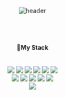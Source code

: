 <div align="center"> 

![header](https://capsule-render.vercel.app/api?type=Waving&color=gradient&height=300&section=footer&text=Welcome!&fontSize=90)
  
 <br/>
 <br/>
  
#### 🚀My Stack
  
 <br/>

<!-- <p>📕Platforms & Language</p> -->

<img src="https://img.shields.io/badge/JAVA-007396?style=for-the-badge&logo=Java&logoColor=white">
<img src="https://img.shields.io/badge/Spring-6DB33F?style=for-the-badge&logo=Spring&logoColor=white">
<img src="https://img.shields.io/badge/Python-3776AB?style=for-the-badge&logo=Python &logoColor=white">
<img src="https://img.shields.io/badge/JavaScript-F7DF1E?style=for-the-badge&logo=JavaScript&logoColor=white">
<img src="https://img.shields.io/badge/HTML5-E34F26?style=for-the-badge&logo=HTML5&logoColor=white">
<img src="https://img.shields.io/badge/CSS3-1572B6?style=for-the-badge&logo=CSS3&logoColor=white"> <br>
<img src="https://img.shields.io/badge/jQuery-0769AD?style=for-the-badge&logo=jQuery&logoColor=white"
<img src="https://img.shields.io/badge/MySQL-4479A1?style=for-the-badge&logo=MySQL&logoColor=white">
<img src="https://img.shields.io/badge/MySQL-4479A1?style=for-the-badge&logo=MySQL&logoColor=white">
<img src="https://img.shields.io/badge/Eclipse-2C2255?style=for-the-badge&logo=Eclipse%20IDE&logoColor=white">
<img src="https://img.shields.io/badge/github-181717?style=for-the-badge&logo=github&logoColor=white">
<img src="https://img.shields.io/badge/VSCode-007ACC?style=for-the-badge&logo=VisualStudioCode&logoColor=white"> <br>
<img src="https://img.shields.io/badge/IntelliJ IDEA-000000?style=for-the-badge&logo=IntelliJ IDEA&logoColor=white">

<br/>
<br/>
<br/>
<br/> 
  <!-- <h3 align="center">🌈 Follow Me </h3> -->
  <br>
<p align="center">
<!--   <a href="mailto:dldbswjd889@naver.com"><img src="https://img.shields.io/badge/Naver Mail-03C75A?style=flat&logo=Naver&logoColor=white&link=dldbswjd889@naver.com"/></a> -->
</p>  
</div>
